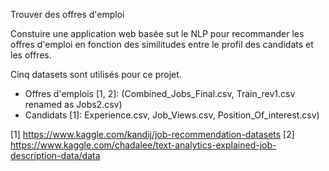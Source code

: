 Trouver des offres d'emploi

Constuire une application web basée sut le NLP pour recommander les offres d'emploi en fonction des similitudes entre le profil des candidats et les offres.

Cinq datasets sont utilisés pour ce projet.

- Offres d'emplois [1, 2]: (Combined_Jobs_Final.csv, Train_rev1.csv renamed as Jobs2.csv)
- Candidats [1]: Experience.csv, Job_Views.csv, Position_Of_interest.csv)

[1] https://www.kaggle.com/kandij/job-recommendation-datasets
[2] https://www.kaggle.com/chadalee/text-analytics-explained-job-description-data/data


